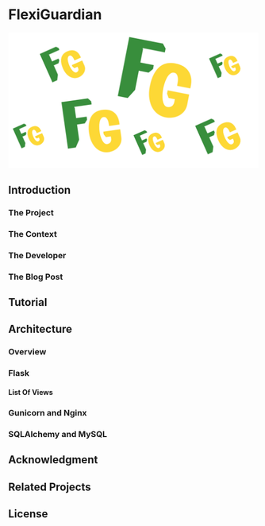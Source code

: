 # FlexiGuardian
![FG](/landing_page/style/bgpng.png)
## Introduction
### The Project
### The Context
### The Developer
### The Blog Post
## Tutorial
## Architecture
### Overview
### Flask
#### List Of Views
### Gunicorn and Nginx
### SQLAlchemy and MySQL
## Acknowledgment
## Related Projects
## License
